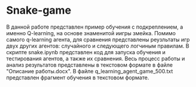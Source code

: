 # Snake-game

В данной работе представлен пример обучения с подкреплением, а именно Q-learning, на основе знаменитой иигры змейка. Помимо самого q-learning агента, для сравнения представлены реузльтаты игр двух других агентов: случайного и следующего логчиным правилам. В скрипте snake.ipynb представлен код для запуска обучения и тестирования агентов, а также их сравнения. Весь процесс работы и анализ результатов представлены в текстовом формате в файле "Описание работы.docx". В файле q_learning_agent_game_500.txt представлен фрагмент обучения в текстовом формате. 
